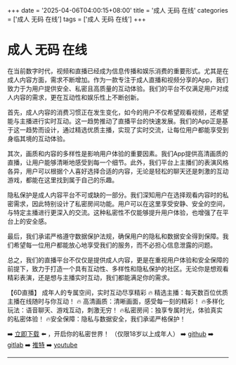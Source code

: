 +++
date = '2025-04-06T04:00:15+08:00'
title = '成人 无码 在线'
categories = ['成人 无码 在线']
tags = ['成人 无码 在线']
+++

# 成人 无码 在线

在当前数字时代，视频和直播已经成为信息传播和娱乐消费的重要形式。尤其是在成人内容方面，需求不断增加。作为一款专注于成人直播和视频分享的App，我们致力于为用户提供安全、私密且高质量的互动体验。我们的平台不仅满足用户对成人内容的需求，更在互动性和娱乐性上不断创新。

首先，成人内容的消费习惯正在发生变化，如今的用户不仅希望观看视频，还希望能与主播进行实时互动。这一趋势推动了直播平台的快速发展。我们的App正是基于这一趋势而设计，通过精选优质主播，实现了实时交流，让每位用户都能享受到身临其境的互动体验。

其次，画质和内容的多样性是影响用户体验的重要因素。我们App提供高清画质的直播，让用户能够清晰地感受到每一个细节。此外，我们平台上主播们的表演风格各异，用户可以根据个人喜好选择合适的内容，无论是轻松的聊天还是刺激的互动游戏，都能在这里找到属于自己的乐趣。

隐私保护是成人内容平台不可或缺的一部分。我们深知用户在选择观看内容时的私密需求，因此特别设计了私密房间功能。用户可以在这里享受安静、安全的空间，与特定主播进行更深入的交流。这种私密性不仅能够提升用户体验，也增强了在平台上的安全感。

最后，我们承诺严格遵守数据保护法规，确保用户的隐私和数据安全得到保障。我们希望每一位用户都能放心地享受我们的服务，而不必担心信息泄露的问题。

总之，我们的直播平台不仅仅是提供成人内容，更是在重视用户体验和安全保障的前提下，致力于打造一个具有互动性、多样性和隐私保护的社区。无论你是想观看精彩表演，还是想与主播实时互动，我们都能满足你的需求。

【6D直播】
成年人的专属空间，实时互动尽享精彩
🔥 精选主播：每天数百位优质主播在线随时与你互动！
🔥 高清画质：清晰画面，感受每一刻的精彩！
🔥多样化玩法：语音聊天、游戏互动，刺激无穷！
🔥私密房间：独享专属时光，体验真实的私密体验！
🔥安全保障：隐私与数据安全，我们承诺严格保护！

➡️ [立即下载](https://down123.s3.ap-east-1.amazonaws.com/down/down.html?channelCode=blog) ⬅️ ，开启你的私密世界！ （仅限18岁以上成年人）
➡️ [github](https://aldult-live.github.io/)
➡️ [gitlab](https://seo-09598d.gitlab.io/)
➡️ [推特](https://x.com/wegame33)
➡️ [youtube](https://www.youtube.com/@6Dlive)

---
